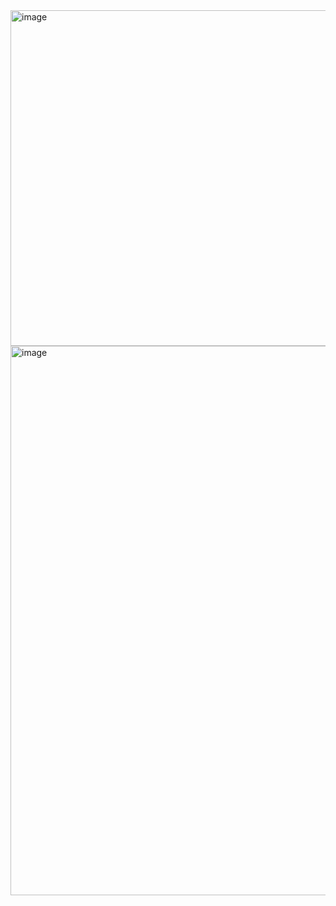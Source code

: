 <img width="1080" height="537" alt="image" src="https://github.com/user-attachments/assets/11d3356b-9c68-407b-a644-5f4203685560" />
<img width="1060" height="879" alt="image" src="https://github.com/user-attachments/assets/3b2b1442-b3f0-4ae4-b5ed-604504ae8a0f" />
